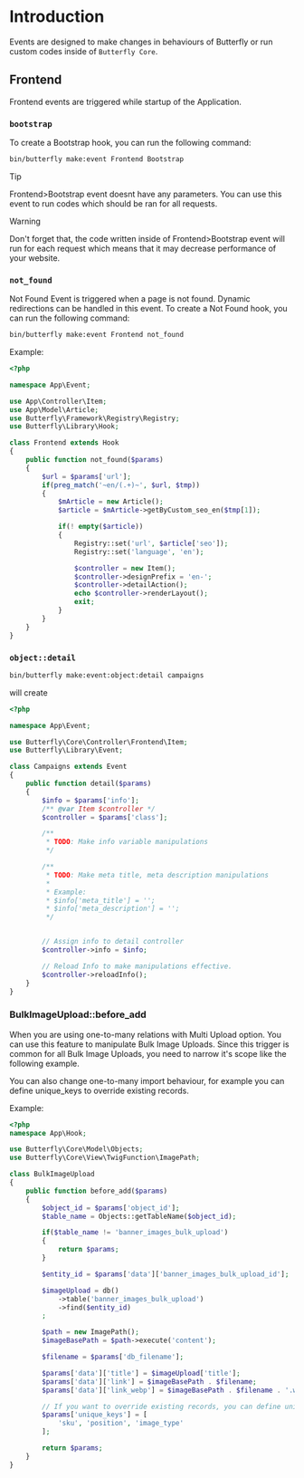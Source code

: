 # Introduction

Events are designed to make changes in behaviours of Butterfly or run custom codes inside of `Butterfly Core`. 

## Frontend

Frontend events are triggered while startup of the Application.

### `bootstrap`

To create a Bootstrap hook, you can run the following command:

```bash
bin/butterfly make:event Frontend Bootstrap
```

> [!TIP]
> Frontend>Bootstrap event doesnt have any parameters. You can use this event to run codes which should be ran for all requests.

> [!WARNING]
> Don't forget that, the code written inside of Frontend>Bootstrap event will run for each request which means that it may decrease 
> performance of your website.

### `not_found`

Not Found Event is triggered when a page is not found. Dynamic redirections can be handled in this event. To create a Not Found hook, you can run the following command:

```bash
bin/butterfly make:event Frontend not_found
```

Example:
```php
<?php

namespace App\Event;

use App\Controller\Item;
use App\Model\Article;
use Butterfly\Framework\Registry\Registry;
use Butterfly\Library\Hook;

class Frontend extends Hook
{
    public function not_found($params)
    {
        $url = $params['url'];
        if(preg_match('~en/(.+)~', $url, $tmp))
        {
            $mArticle = new Article();
            $article = $mArticle->getByCustom_seo_en($tmp[1]);

            if(! empty($article))
            {
                Registry::set('url', $article['seo']);
                Registry::set('language', 'en');

                $controller = new Item();
                $controller->designPrefix = 'en-';
                $controller->detailAction();
                echo $controller->renderLayout();
                exit;
            }
        }
    }
}
```

### `object::detail`

```bash
bin/butterfly make:event:object:detail campaigns
```

will create 

```php
<?php

namespace App\Event;

use Butterfly\Core\Controller\Frontend\Item;
use Butterfly\Library\Event;

class Campaigns extends Event
{
    public function detail($params)
    {
        $info = $params['info'];
        /** @var Item $controller */
        $controller = $params['class'];

        /**
         * TODO: Make info variable manipulations
         */

        /**
         * TODO: Make meta title, meta description manipulations
         *
         * Example:
         * $info['meta_title'] = '';
         * $info['meta_description'] = '';
         */


        // Assign info to detail controller
        $controller->info = $info;

        // Reload Info to make manipulations effective.
        $controller->reloadInfo();
    }
}
```

### BulkImageUpload::before_add

When you are using one-to-many relations with Multi Upload option. You can use this feature to manipulate Bulk Image Uploads.
Since this trigger is common for all Bulk Image Uploads, you need to narrow it's scope like the following example.

You can also change one-to-many import behaviour, for example you can define unique_keys to override existing records.

Example:

```php
<?php
namespace App\Hook;

use Butterfly\Core\Model\Objects;
use Butterfly\Core\View\TwigFunction\ImagePath;

class BulkImageUpload
{
    public function before_add($params)
    {
        $object_id = $params['object_id'];
        $table_name = Objects::getTableName($object_id);

        if($table_name != 'banner_images_bulk_upload')
        {
            return $params;
        }

        $entity_id = $params['data']['banner_images_bulk_upload_id'];

        $imageUpload = db()
            ->table('banner_images_bulk_upload')
            ->find($entity_id)
        ;

        $path = new ImagePath();
        $imageBasePath = $path->execute('content');

        $filename = $params['db_filename'];

        $params['data']['title'] = $imageUpload['title'];
        $params['data']['link'] = $imageBasePath . $filename;
        $params['data']['link_webp'] = $imageBasePath . $filename . '.webp';

        // If you want to override existing records, you can define unique_keys
        $params['unique_keys'] = [
            'sku', 'position', 'image_type'
        ];

        return $params;
    }
}
```